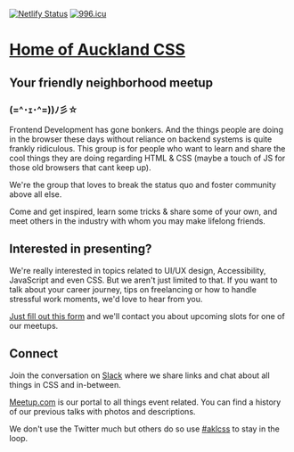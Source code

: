 [![Netlify Status](https://api.netlify.com/api/v1/badges/04e0d698-8bf4-465e-8e56-b166efc89300/deploy-status)](https://app.netlify.com/sites/aklcss/deploys) [![996.icu](https://img.shields.io/badge/link-996.icu-red.svg)](https://996.icu)

# [Home of Auckland CSS](https://www.aklcss.com/)
## Your friendly neighborhood meetup 
### (=^･ｪ･^=))ﾉ彡☆

Frontend Development has gone bonkers. And the things people are doing in the browser these days without reliance on backend systems is quite frankly ridiculous. This group is for people who want to learn and share the cool things they are doing regarding HTML & CSS (maybe a touch of JS for those old browsers that cant keep up).

We're the group that loves to break the status quo and foster community above all else.

Come and get inspired, learn some tricks & share some of your own, and meet others in the industry with whom you may make lifelong friends.

## Interested in presenting?

We're really interested in topics related to UI/UX design, Accessibility, JavaScript and even CSS. 
But we aren't just limited to that. If you want to talk about your career journey, tips on freelancing or how to handle stressful work moments, we'd love to hear from you.

[Just fill out this form](https://nav36.typeform.com/to/HAnCQQ) and we'll contact you about upcoming slots for one of our meetups.

## Connect

Join the conversation on [Slack](https://join.slack.com/t/aucklandcss/shared_invite/enQtNTI5MTMzODE5NDkxLTM3MzRmNGYyYzQ3ZTE1OTZjZTc5YjA5ZDIwM2YxYmRkYzRlYjM0ZWNjYzRlZTRlY2E0YWIyZmVhMzliMTM2YWY) where we share links and chat about all things in CSS and in-between.

[Meetup.com](https://www.meetup.com/auckland-css/) is our portal to all things event related. You can find a history of our previous talks with photos and descriptions.

We don't use the Twitter much but others do so use [#aklcss](https://twitter.com/hashtag/aklcss?src=hash) to stay in the loop.






